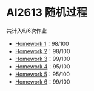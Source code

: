 # AI2613 随机过程

共计入6/6次作业

- [Homework 1](./Homework%201)：98/100
- [Homework 2](./Homework%202)：98/100
- [Homework 3](./Homework%203)：99/100
- [Homework 4](./Homework%204)：95/100
- [Homework 5](./Homework%205)：95/100
- [Homework 6](./Homework%206)：99/100
